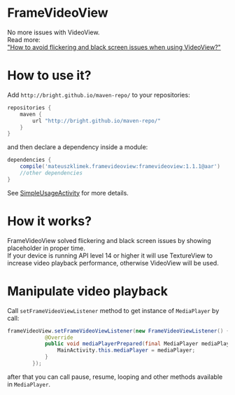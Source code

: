 # FrameVideoView
No more issues with VideoView. <br />
Read more: <br/>
["How to avoid flickering and black screen issues when using VideoView?"](http://blog.brightinventions.pl/frame-video-view/)<br/>
# How to use it?
Add `http://bright.github.io/maven-repo/` to your repositories:
```groovy
repositories {
    maven {
        url "http://bright.github.io/maven-repo/"
    }
}
```
and then declare a dependency inside a module:
```groovy
dependencies {
    compile('mateuszklimek.framevideoview:framevideoview:1.1.1@aar')
    //other dependencies
}
```

See [SimpleUsageActivity](https://github.com/mklimek/FrameVideoView/blob/master/example/src/main/java/mateuszklimek/framevideoview/example/SimpleUsageActivity.java) for more details.

# How it works?
FrameVideoView solved flickering and black screen issues by showing placeholder in proper time.<br/>
If your device is running API level 14 or higher it will use TextureView to increase video playback performance, otherwise VideoView will be used.

# Manipulate video playback
Call `setFrameVideoViewListener` method to get instance of `MediaPlayer` by call:
```java
frameVideoView.setFrameVideoViewListener(new FrameVideoViewListener() {
            @Override
            public void mediaPlayerPrepared(final MediaPlayer mediaPlayer) {
                MainActivity.this.mediaPlayer = mediaPlayer;
            }
        });
```
after that you can call pause, resume, looping and other methods available in `MediaPlayer`.
